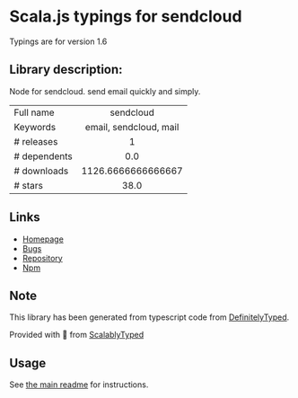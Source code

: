 
# Scala.js typings for sendcloud

Typings are for version 1.6

## Library description:
Node for sendcloud. send email quickly and simply.

|                    |                 |
| ------------------ | :-------------: |
| Full name          | sendcloud |
| Keywords           | email, sendcloud, mail |
| # releases         | 1 |
| # dependents       | 0.0 |
| # downloads        | 1126.6666666666667 |
| # stars            | 38.0 |

## Links
- [Homepage](https://github.com/shanelau/sendcloud)
- [Bugs](https://github.com/shanelau/sendcloud/issues)
- [Repository](https://github.com/shanelau/sendcloud)
- [Npm](https://www.npmjs.com/package/sendcloud)
    


## Note
This library has been generated from typescript code from [DefinitelyTyped](https://definitelytyped.org).

Provided with :purple_heart: from [ScalablyTyped](https://github.com/oyvindberg/ScalablyTyped)

## Usage
See [the main readme](../../readme.md) for instructions.


